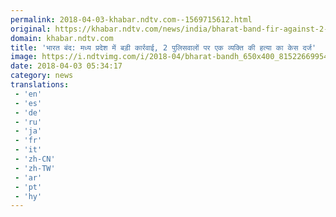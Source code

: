 ```yaml
---
permalink: 2018-04-03-khabar.ndtv.com--1569715612.html
original: https://khabar.ndtv.com/news/india/bharat-band-fir-against-2-policemen-with-murder-charge-bhind-madhya-pradesh-1832066
domain: khabar.ndtv.com
title: 'भारत बंद: मध्य प्रदेश में बड़ी कार्रवाई, 2 पुलिसवालों पर एक व्यक्ति की हत्या का केस दर्ज'
image: https://i.ndtvimg.com/i/2018-04/bharat-bandh_650x400_81522669954.jpg
date: 2018-04-03 05:34:17
category: news
translations: 
 - 'en'
 - 'es'
 - 'de'
 - 'ru'
 - 'ja'
 - 'fr'
 - 'it'
 - 'zh-CN'
 - 'zh-TW'
 - 'ar'
 - 'pt'
 - 'hy'
---
```


